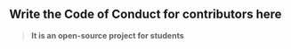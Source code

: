## Write the Code of Conduct for contributors here

> **It is an open-source project for students**
